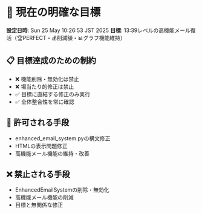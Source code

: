 # 🎯 現在の明確な目標

**設定日時**: Sun 25 May 10:26:53 JST 2025
**目標**: 13:39レベルの高機能メール復活（🏆PERFECT・💰削減額・📊グラフ機能維持）

## 📋 目標達成のための制約
- ❌ 機能削除・無効化は禁止
- ❌ 場当たり的修正は禁止
- ✅ 目標に直結する修正のみ実行
- ✅ 全体整合性を常に確認

## 🔧 許可される手段
- enhanced_email_system.pyの構文修正
- HTMLの表示問題修正
- 高機能メール機能の維持・改善

## ❌ 禁止される手段
- EnhancedEmailSystemの削除・無効化
- 高機能メール機能の削減
- 目標と無関係な修正

